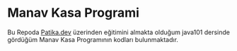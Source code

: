 # Manav Kasa Programi
 Bu Repoda [Patika.dev](https://www.patika.dev/tr) üzerinden eğitimini almakta olduğum java101 dersinde gördüğüm Manav Kasa Programının kodları bulunmaktadır.
